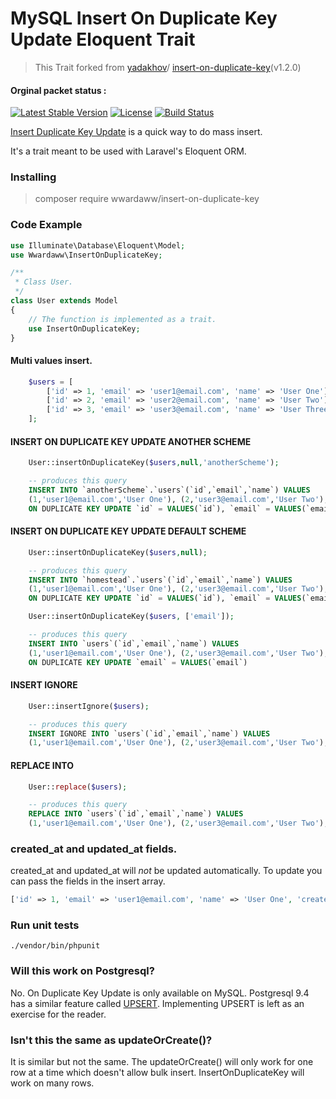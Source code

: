 # MySQL Insert On Duplicate Key Update Eloquent Trait

> This Trait forked from [yadakhov](https://github.com/yadakhov)/ [insert-on-duplicate-key](https://github.com/yadakhov/insert-on-duplicate-key)(v1.2.0)   


#### Orginal packet status :
[![Latest Stable Version](https://poser.pugx.org/yadakhov/insert-on-duplicate-key/version)](https://packagist.org/packages/yadakhov/insert-on-duplicate-key)
[![License](https://poser.pugx.org/yadakhov/insert-on-duplicate-key/license)](https://packagist.org/packages/yadakhov/insert-on-duplicate-key)
[![Build Status](https://travis-ci.org/yadakhov/insert-on-duplicate-key.svg)](https://travis-ci.org/yadakhov/insert-on-duplicate-key)

[Insert Duplicate Key Update](http://dev.mysql.com/doc/refman/5.7/en/insert-on-duplicate.html) is a quick way to do mass insert.

It's a trait meant to be used with Laravel's Eloquent ORM.

### Installing 
> composer require wwardaww/insert-on-duplicate-key
### Code Example

```php
use Illuminate\Database\Eloquent\Model;
use Wwardaww\InsertOnDuplicateKey;

/**
 * Class User.
 */
class User extends Model
{
    // The function is implemented as a trait.
    use InsertOnDuplicateKey;
}
```

#### Multi values insert.
```php
    $users = [
        ['id' => 1, 'email' => 'user1@email.com', 'name' => 'User One'],
        ['id' => 2, 'email' => 'user2@email.com', 'name' => 'User Two'],
        ['id' => 3, 'email' => 'user3@email.com', 'name' => 'User Three'],
    ];
```

#### INSERT ON DUPLICATE KEY UPDATE ANOTHER SCHEME

```php
    User::insertOnDuplicateKey($users,null,'anotherScheme');
```
```sql
    -- produces this query
    INSERT INTO `anotherScheme`.`users`(`id`,`email`,`name`) VALUES
    (1,'user1@email.com','User One'), (2,'user3@email.com','User Two'), (3,'user3email.com','User Three')
    ON DUPLICATE KEY UPDATE `id` = VALUES(`id`), `email` = VALUES(`email`), `name` = VALUES(`name`)
```
#### INSERT ON DUPLICATE KEY UPDATE DEFAULT SCHEME
```php
    User::insertOnDuplicateKey($users,null);
```
```sql
    -- produces this query
    INSERT INTO `homestead`.`users`(`id`,`email`,`name`) VALUES
    (1,'user1@email.com','User One'), (2,'user3@email.com','User Two'), (3,'user3email.com','User Three')
    ON DUPLICATE KEY UPDATE `id` = VALUES(`id`), `email` = VALUES(`email`), `name` = VALUES(`name`)
```

```php
    User::insertOnDuplicateKey($users, ['email']);
```
```sql
    -- produces this query
    INSERT INTO `users`(`id`,`email`,`name`) VALUES
    (1,'user1@email.com','User One'), (2,'user3@email.com','User Two'), (3,'user3email.com','User Three')
    ON DUPLICATE KEY UPDATE `email` = VALUES(`email`)
```

#### INSERT IGNORE
```php
    User::insertIgnore($users);
```
```sql
    -- produces this query
    INSERT IGNORE INTO `users`(`id`,`email`,`name`) VALUES
    (1,'user1@email.com','User One'), (2,'user3@email.com','User Two'), (3,'user3email.com','User Three');
```

#### REPLACE INTO
```php
    User::replace($users);
```
```sql
    -- produces this query
    REPLACE INTO `users`(`id`,`email`,`name`) VALUES
    (1,'user1@email.com','User One'), (2,'user3@email.com','User Two'), (3,'user3email.com','User Three');
```

### created_at and updated_at fields.

created_at and updated_at will *not* be updated automatically.  To update you can pass the fields in the insert array.

```php
['id' => 1, 'email' => 'user1@email.com', 'name' => 'User One', 'created_at' => Carbon::now(), 'updated_at' => Carbon::now()]
```

### Run unit tests

```
./vendor/bin/phpunit
```

### Will this work on Postgresql?

No.  On Duplicate Key Update is only available on MySQL.  Postgresql 9.4 has a similar feature called [UPSERT](https://wiki.postgresql.org/wiki/UPSERT).
Implementing UPSERT is left as an exercise for the reader.

### Isn't this the same as updateOrCreate()?

It is similar but not the same.  The updateOrCreate() will only work for one row at a time which doesn't allow bulk insert. InsertOnDuplicateKey will work on many rows.
